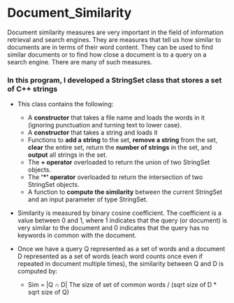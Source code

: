 # Document_Similarity
Document similarity measures are very important in the field of information retrieval and search engines. They are measures that tell us how similar to documents are in terms of their word content. They can be used to find similar documents or to find how close a document is to a query on a search engine. There are many of such measures.

### In this program, I developed a StringSet class that stores a set of C++ strings 
* This class contains the following:
   * A **constructor** that takes a file name and loads the words in it (ignoring punctuation and turning text to lower case). 
   * A **constructor** that takes a string and loads it
   * Functions to **add a string** to the set, **remove a string** from the set, **clear** the entire set, return the **number of strings** in the set, and **output** all strings in the set. 
   * The **+ operator** overloaded to return the union of two StringSet objects. 
   * The **'*' operator** overloaded to return the intersection of two StringSet objects. 
   * A function to **compute the similarity** between the current StringSet and an input parameter of type StringSet. 
      
* Similarity is measured by binary cosine coefficient. The coefficient is a value between 0 and 1, where 1 indicates that the query (or document) is very 
similar to the document and 0 indicates that the query has no keywords in common with the document.

* Once we have a query Q represented as a set of words and a document D represented as a set of words (each word counts once even if repeated in document multiple times), the similarity between Q and D is computed by:
   * Sim = |Q ∩ D| The size of set of common words / (sqrt size of D * sqrt size of Q)
